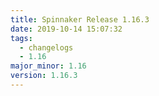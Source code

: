 ```yaml
---
title: Spinnaker Release 1.16.3
date: 2019-10-14 15:07:32
tags:
  - changelogs
  - 1.16
major_minor: 1.16
version: 1.16.3
---
```


<script src="https://gist.github.com/spinnaker-release/ed2aecde0852cd934867d1225fe3b9cd.js"/>
